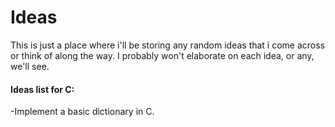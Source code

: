 # Ideas

This is just a place where i'll be storing any random ideas that i come across
or think of along the way. I probably won't elaborate on each idea, or any, we'll see.

#### Ideas list for C:
 -Implement a basic dictionary in C.
